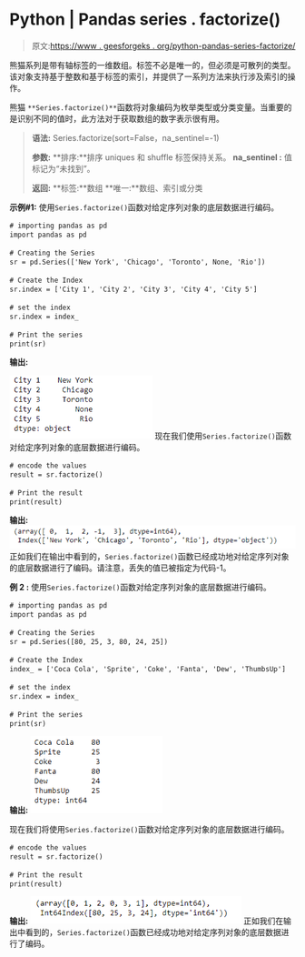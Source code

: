# Python | Pandas series . factorize()

> 原文:[https://www . geesforgeks . org/python-pandas-series-factorize/](https://www.geeksforgeeks.org/python-pandas-series-factorize/)

熊猫系列是带有轴标签的一维数组。标签不必是唯一的，但必须是可散列的类型。该对象支持基于整数和基于标签的索引，并提供了一系列方法来执行涉及索引的操作。

熊猫 `**Series.factorize()**`函数将对象编码为枚举类型或分类变量。当重要的是识别不同的值时，此方法对于获取数组的数字表示很有用。

> **语法:** Series.factorize(sort=False，na_sentinel=-1)
> 
> **参数:**
> **排序:**排序 uniques 和 shuffle 标签保持关系。
> **na_sentinel :** 值标记为“未找到”。
> 
> **返回:**
> **标签:**数组
> **唯一:**数组、索引或分类

**示例#1:** 使用`Series.factorize()`函数对给定序列对象的底层数据进行编码。

```
# importing pandas as pd
import pandas as pd

# Creating the Series
sr = pd.Series(['New York', 'Chicago', 'Toronto', None, 'Rio'])

# Create the Index
sr.index = ['City 1', 'City 2', 'City 3', 'City 4', 'City 5'] 

# set the index
sr.index = index_

# Print the series
print(sr)
```

**输出:**

![](img/c46311821e25f3706ed4fd5f607642c8.png)
现在我们使用`Series.factorize()`函数对给定序列对象的底层数据进行编码。

```
# encode the values
result = sr.factorize()

# Print the result
print(result)
```

**输出:**
![](img/a627da04d614e41efcba49ec33cbd325.png)
正如我们在输出中看到的，`Series.factorize()`函数已经成功地对给定序列对象的底层数据进行了编码。请注意，丢失的值已被指定为代码-1。

**例 2 :** 使用`Series.factorize()`函数对给定序列对象的底层数据进行编码。

```
# importing pandas as pd
import pandas as pd

# Creating the Series
sr = pd.Series([80, 25, 3, 80, 24, 25])

# Create the Index
index_ = ['Coca Cola', 'Sprite', 'Coke', 'Fanta', 'Dew', 'ThumbsUp']

# set the index
sr.index = index_

# Print the series
print(sr)
```

**输出:**
![](img/8daa9a04439f9a7b61fdfcaaa4ffc375.png)

现在我们将使用`Series.factorize()`函数对给定序列对象的底层数据进行编码。

```
# encode the values
result = sr.factorize()

# Print the result
print(result)
```

**输出:**
![](img/dbe213e8aa41bde8eac3fe83ffc0e010.png)
正如我们在输出中看到的，`Series.factorize()`函数已经成功地对给定序列对象的底层数据进行了编码。
